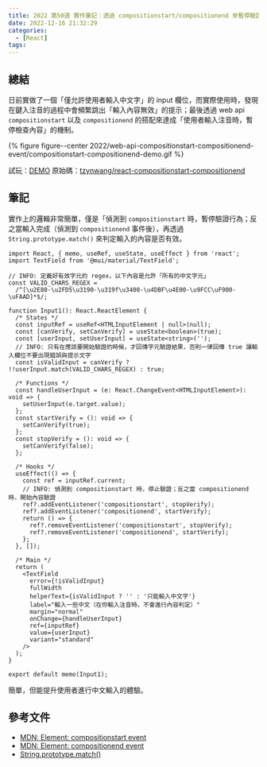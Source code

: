 ```yaml
---
title: 2022 第50週 實作筆記：透過 compositionstart/compositionend 來暫停驗證輸入內容
date: 2022-12-16 21:32:29
categories:
  - [React]
tags:
---
```


## 總結

日前實做了一個「僅允許使用者輸入中文字」的 input 欄位，而實際使用時，發現在鍵入注音的過程中會頻繁跳出「輸入內容無效」的提示；最後透過 web api `compositionstart` 以及 `compositionend` 的搭配來達成「使用者輸入注音時，暫停檢查內容」的機制。

{% figure figure--center 2022/web-api-compositionstart-compositionend-event/compositionstart-compositionend-demo.gif %}

試玩：[DEMO](https://tzynwang.github.io/react-compositionstart-compositionend/)
原始碼：[tzynwang/react-compositionstart-compositionend](https://github.com/tzynwang/react-compositionstart-compositionend/tree/main)

## 筆記

實作上的邏輯非常簡單，僅是「偵測到 `compositionstart` 時，暫停驗證行為；反之當輸入完成（偵測到 `compositionend` 事件後），再透過 `String.prototype.match()` 來判定輸入的內容是否有效。

```tsx
import React, { memo, useRef, useState, useEffect } from 'react';
import TextField from '@mui/material/TextField';

// INFO: 定義好有效字元的 regex，以下內容是允許「所有的中文字元」
const VALID_CHARS_REGEX =
  /^[\u2E80-\u2FD5\u3190-\u319f\u3400-\u4DBF\u4E00-\u9FCC\uF900-\uFAAD]*$/;

function Input1(): React.ReactElement {
  /* States */
  const inputRef = useRef<HTMLInputElement | null>(null);
  const [canVerify, setCanVerify] = useState<boolean>(true);
  const [userInput, setUserInput] = useState<string>('');
  // INFO: 只有在應該要開始驗證的時候，才回傳字元驗證結果，否則一律回傳 true 讓輸入欄位不要出現錯誤與提示文字
  const isValidInput = canVerify ? !!userInput.match(VALID_CHARS_REGEX) : true;

  /* Functions */
  const handleUserInput = (e: React.ChangeEvent<HTMLInputElement>): void => {
    setUserInput(e.target.value);
  };
  const startVerify = (): void => {
    setCanVerify(true);
  };
  const stopVerify = (): void => {
    setCanVerify(false);
  };

  /* Hooks */
  useEffect(() => {
    const ref = inputRef.current;
    // INFO: 偵測到 compositionstart 時，停止驗證；反之當 compositionend 時，開始內容驗證
    ref?.addEventListener('compositionstart', stopVerify);
    ref?.addEventListener('compositionend', startVerify);
    return () => {
      ref?.removeEventListener('compositionstart', stopVerify);
      ref?.removeEventListener('compositionend', startVerify);
    };
  }, []);

  /* Main */
  return (
    <TextField
      error={!isValidInput}
      fullWidth
      helperText={isValidInput ? '' : '只能輸入中文字'}
      label="輸入一些中文（在你輸入注音時，不會進行內容判定）"
      margin="normal"
      onChange={handleUserInput}
      ref={inputRef}
      value={userInput}
      variant="standard"
    />
  );
}

export default memo(Input1);
```

簡單，但能提升使用者進行中文輸入的體驗。

## 參考文件

- [MDN: Element: compositionstart event](https://developer.mozilla.org/en-US/docs/Web/API/Element/compositionstart_event)
- [MDN: Element: compositionend event](https://developer.mozilla.org/en-US/docs/Web/API/Element/compositionend_event)
- [String.prototype.match()](https://developer.mozilla.org/en-US/docs/Web/JavaScript/Reference/Global_Objects/String/match)
